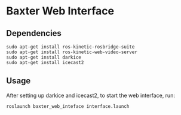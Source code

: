 # Baxter Web Interface
## Dependencies
```
sudo apt-get install ros-kinetic-rosbridge-suite
sudo apt-get install ros-kinetic-web-video-server
sudo apt-get install darkice
sudo apt-get install icecast2
```

## Usage
After setting up darkice and icecast2, to start the web interface, run:
```
roslaunch baxter_web_inteface interface.launch
```
